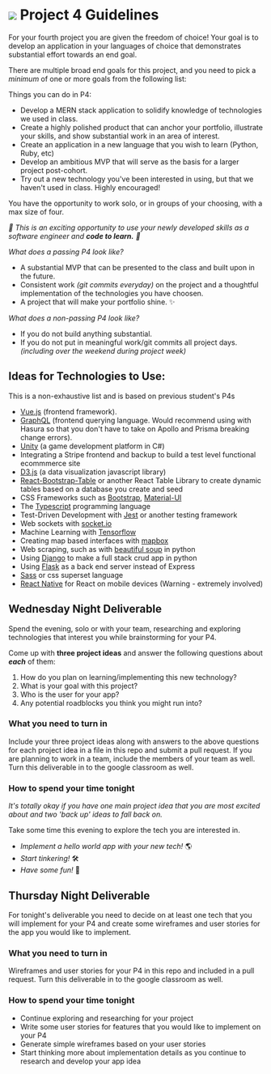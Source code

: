 # ![](https://ga-dash.s3.amazonaws.com/production/assets/logo-9f88ae6c9c3871690e33280fcf557f33.png) Project 4 Guidelines

For your fourth project you are given the freedom of choice! Your goal is to develop an application in your languages of choice that demonstrates substantial effort towards an end goal.


There are multiple broad end goals for this project, and you need to pick a *minimum* of one or more goals from the following list:

Things you can do in P4:

* Develop a MERN stack application to solidify knowledge of technologies we used in class. 
* Create a highly polished product that can anchor your portfolio, illustrate your skills, and show substantial work in an area of interest.
* Create an application in a new language that you wish to learn (Python, Ruby, etc)
* Develop an ambitious MVP that will serve as the basis for a larger project post-cohort.
* Try out a new technology you've been interested in using, but that we haven't used in class. Highly encouraged!

You have the opportunity to work solo, or in groups of your choosing, with a max size of four.

*🙌 This is an exciting opportunity to use your newly developed skills as a software engineer and **code to learn.** 🙌*

*What does a passing P4 look like?*

* A substantial MVP that can be presented to the class and built upon in the future.
* Consistent work *(git commits everyday)* on the project and a thoughtful implementation of the technologies you have choosen.
* A project that will make your portfolio shine. ✨

*What does a non-passing P4 look like?*

* If you do not build anything substantial.
* If you do not put in meaningful work/git commits all project days. *(including over the weekend during project week)*


## Ideas for Technologies to Use:

This is a non-exhaustive list and is based on previous student's P4s 

* [Vue.js](https://vuejs.org/) (frontend framework). 
* [GraphQL](https://graphql.org/) (frontend querying language. Would recommend using with Hasura so that you don't have to take on Apollo and Prisma breaking change errors). 
* [Unity](https://unity.com/) (a game development platform in C#) 
* Integrating a Stripe frontend and backup to build a test level functional ecommmerce site
* [D3.js](https://d3js.org/) (a data visualization javascript library)
* [React-Bootstrap-Table](https://react-bootstrap-table.github.io/react-bootstrap-table2/) or another React Table Library to create dynamic tables based on a database you create and seed
* CSS Frameworks such as [Bootstrap](https://getbootstrap.com/), [Material-UI](https://material-ui.com/)
* The [Typescript](https://www.typescriptlang.org/) programming language
* Test-Driven Development with [Jest](https://jestjs.io/) or another testing framework
* Web sockets with [socket.io](https://socket.io/)
* Machine Learning with [Tensorflow](https://www.tensorflow.org/)
* Creating map based interfaces with [mapbox](https://www.mapbox.com/)
* Web scraping, such as with [beautiful soup](https://www.crummy.com/software/BeautifulSoup/) in python 
* Using [Django](https://www.djangoproject.com/) to make a full stack crud app in python
* Using [Flask](https://flask.palletsprojects.com/en/1.1.x/) as a back end server instead of Express
* [Sass](https://sass-lang.com/) or css superset language
* [React Native](https://reactnative.dev/) for React on mobile devices (Warning - extremely involved)


## Wednesday Night Deliverable

Spend the evening, solo or with your team, researching and exploring technologies that interest you while brainstorming for your P4.

Come up with **three project ideas** and answer the following questions about ___each___ of them:

1. How do you plan on learning/implementing this new technology?
2. What is your goal with this project?
3. Who is the user for your app?
4. Any potential roadblocks you think you might run into?

### What you need to turn in

Include your three project ideas along with answers to the above questions for each project idea in a file in this repo and submit a pull request. If you are planning to work in a team, include the members of your team as well. Turn this deliverable in to the google classroom as well.

### How to spend your time tonight

*It's totally okay if you have one main project idea that you are most excited about and two 'back up' ideas to fall back on.*

Take some time this evening to explore the tech you are interested in. 

* *Implement a hello world app with your new tech!* 🌎
* *Start tinkering!* 🛠 
* *Have some fun!* 🎊

## Thursday Night Deliverable

For tonight's deliverable you need to decide on at least one tech that you will implement for your P4 and create some wireframes and user stories for the app you would like to implement. 

### What you need to turn in

Wireframes and user stories for your P4 in this repo and included in a pull request. Turn this deliverable in to the google classroom as well.

### How to spend your time tonight

* Continue exploring and researching for your project
* Write some user stories for features that you would like to implement on your P4
* Generate simple wireframes based on your user stories
* Start thinking more about implementation details as you continue to research and develop your app idea
